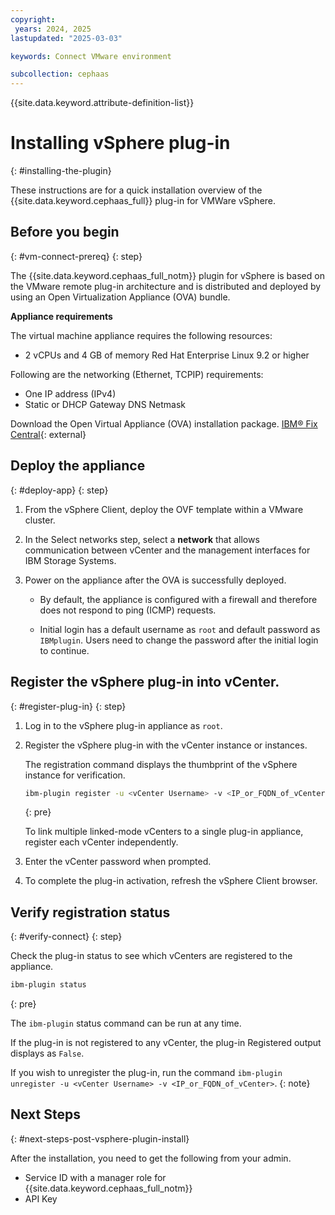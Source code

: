 ```yaml
---
copyright:
 years: 2024, 2025
lastupdated: "2025-03-03"

keywords: Connect VMware environment

subcollection: cephaas
---
```



{{site.data.keyword.attribute-definition-list}}

# Installing vSphere plug-in
{: #installing-the-plugin}

These instructions are for a quick installation overview of the {{site.data.keyword.cephaas_full}} plug-in for VMWare vSphere.


## Before you begin
{: #vm-connect-prereq}
{: step}

The {{site.data.keyword.cephaas_full_notm}} plugin for vSphere is based on the VMware remote plug-in architecture and is distributed and deployed by using an Open Virtualization Appliance (OVA) bundle.

**Appliance requirements**

The virtual machine appliance requires the following resources:
- 2 vCPUs and 4 GB of memory Red Hat Enterprise Linux 9.2 or higher

Following are the networking (Ethernet, TCPIP) requirements:
- One IP address (IPv4)
- Static or DHCP Gateway DNS Netmask

Download the Open Virtual Appliance (OVA) installation package. [IBM® Fix Central](https://www.ibm.com/support/fixcentral){: external}


## Deploy the appliance
{: #deploy-app}
{: step}

1. From the vSphere Client,  deploy the OVF template within a VMware cluster.

2. In the Select networks step, select a **network** that allows communication between vCenter and the management interfaces for IBM Storage Systems.

3. Power on the appliance after the OVA is successfully deployed.

    - By default, the appliance is configured with a firewall and therefore does not respond to ping (ICMP) requests.

    - Initial login has a default username as `root` and default password as `IBMplugin`. Users need to change the password after the initial login to continue.


## Register the vSphere plug-in into vCenter.
{: #register-plug-in}
{: step}

1. Log in to the vSphere plug-in appliance as `root`.

2. Register the vSphere plug-in with the vCenter instance or instances.

    The registration command displays the thumbprint of the vSphere instance for verification.

    ```sh
    ibm-plugin register -u <vCenter Username> -v <IP_or_FQDN_of_vCenter>
    ```
    {: pre}

    To link multiple linked-mode vCenters to a single plug-in appliance, register each vCenter independently.

3. Enter the vCenter password when prompted.

4. To complete the plug-in activation, refresh the vSphere Client browser.


## Verify registration status
{: #verify-connect}
{: step}

Check the plug-in status to see which vCenters are registered to the appliance.

```sh
ibm-plugin status
```
{: pre}

The `ibm-plugin` status command can be run at any time.

If the plug-in is not registered to any vCenter, the plug-in Registered output displays as `False`.

If you wish to unregister the plug-in, run the command `ibm-plugin unregister -u <vCenter Username> -v <IP_or_FQDN_of_vCenter>`.
{: note}

## Next Steps
{: #next-steps-post-vsphere-plugin-install}

After the installation, you need to get the following from your admin.

- Service ID with a manager role for {{site.data.keyword.cephaas_full_notm}}
- API Key
